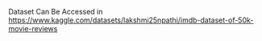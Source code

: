 Dataset Can Be Accessed in https://www.kaggle.com/datasets/lakshmi25npathi/imdb-dataset-of-50k-movie-reviews
